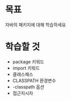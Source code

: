 # 목표
자바의 패키지에 대해 학습하세요

# 학습할 것
- package 키워드
- import 키워드
- 클래스패스
- CLASSPATH 환경변수
- -classpath 옵션
- 접근지시자
